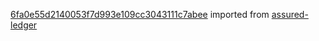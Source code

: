 [6fa0e55d2140053f7d993e109cc3043111c7abee](https://github.com/insolar/assured-ledger/commit/6fa0e55d2140053f7d993e109cc3043111c7abee) imported from [assured-ledger](https://github.com/insolar/assured-ledger)
